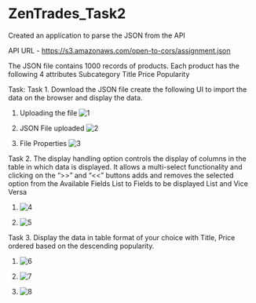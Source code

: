 # ZenTrades_Task2
Created an application to parse the JSON from the API 

API URL - https://s3.amazonaws.com/open-to-cors/assignment.json

The JSON file contains 1000 records of products. Each product has the following 4 attributes 
Subcategory
Title
Price
Popularity 

Task:
Task 1. Download the JSON file create the following UI to import the data on the browser and display the data.

1) Uploading the file 
![1](https://github.com/rohanvats07/ZenTrades_Task2/assets/71967186/af944dae-9200-4a47-bb9f-102352e6cb59)

2) JSON File uploaded 
![2](https://github.com/rohanvats07/ZenTrades_Task2/assets/71967186/a311f1c8-256b-4e9b-b117-b9a16b67ff10)

3) File Properties 
![3](https://github.com/rohanvats07/ZenTrades_Task2/assets/71967186/a9d39901-e29a-41d6-8fbb-379e794defed)

Task 2. The display handling option controls the display of columns in the table in which data is displayed. It allows a multi-select functionality and clicking on the “>>” and “<<” buttons adds and removes the selected option from the Available Fields List to Fields to be displayed List and Vice Versa

1) ![4](https://github.com/rohanvats07/ZenTrades_Task2/assets/71967186/cc9a66ef-3cb6-4117-b3a5-7a327eb9b5a3)

2) ![5](https://github.com/rohanvats07/ZenTrades_Task2/assets/71967186/1a759318-c448-4257-9b54-47c4e4911264)


Task 3. Display the data in table format of your choice with Title, Price ordered based on the descending popularity.

1) ![6](https://github.com/rohanvats07/ZenTrades_Task2/assets/71967186/eb033636-8de7-4af7-b3e7-27d72932cc32)

2) ![7](https://github.com/rohanvats07/ZenTrades_Task2/assets/71967186/512a7e8b-a235-42ae-8a4d-8a5d865d5b0a)

3) ![8](https://github.com/rohanvats07/ZenTrades_Task2/assets/71967186/f0c849cb-d9c3-47a8-b4e9-8674af71829c)

